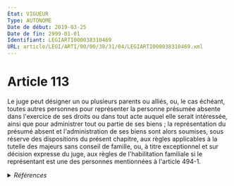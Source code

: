 ```yaml
---
État: VIGUEUR
Type: AUTONOME
Date de début: 2019-03-25
Date de fin: 2999-01-01
Identifiant: LEGIARTI000038310469
URL: article/LEGI/ARTI/00/00/38/31/04/LEGIARTI000038310469.xml
---
```


<h1>Article 113</h1>

Le juge peut désigner un ou plusieurs parents ou alliés, ou, le cas échéant,
toutes autres personnes pour représenter la personne présumée absente dans
l'exercice de ses droits ou dans tout acte auquel elle serait intéressée, ainsi
que pour administrer tout ou partie de ses biens ; la représentation du présumé
absent et l'administration de ses biens sont alors soumises, sous réserve des
dispositions du présent chapitre, aux règles applicables à la tutelle des
majeurs sans conseil de famille, ou, à titre exceptionnel et sur décision
expresse du juge, aux règles de l'habilitation familiale si le représentant est
une des personnes mentionnées à l'article 494-1.


<details>
  <summary><em>Références</em></summary>

  <h2>Articles faisant référence à l'article</h2>
  
  <ul>
    <li>
      <a href="https://legal.tricoteuses.fr//redirection/LEGIARTI000033462350?vers=git&vers=legifrance">Code civil - article 494-1 AUTONOME MODIFIE, en vigueur du 2016-11-20 au 2019-03-25</a> CITATION cible
    </li>
    <li>
      <a href="https://legal.tricoteuses.fr//redirection/LEGIARTI000038262758?vers=git&vers=legifrance">LOI n° 2019-222 du 23 mars 2019 de programmation 2018-2022 et de réforme pour la justice - article 9 PARTIELLEMENT_MODIF VIGUEUR, en vigueur depuis le 2019-03-25</a> MODIFIE source
    </li>
    <li>
      <a href="https://legal.tricoteuses.fr//redirection/LEGIARTI000038311073?vers=git&vers=legifrance">Code civil - article 494-1 AUTONOME VIGUEUR, en vigueur depuis le 2019-03-25</a> CITATION cible
    </li>
    <li>
      <a href="https://legal.tricoteuses.fr//redirection/LEGIARTI000031325156?vers=git&vers=legifrance">Code civil - article 494-1 AUTONOME MODIFIE, en vigueur du 2016-01-01 au 2016-11-20</a> CITATION cible
    </li>
  </ul>
  
  <h2>Références faites par l'article</h2>
  
  <ul>
    <li>
      1977-12-28 CITATION cible <a href="https://legal.tricoteuses.fr//redirection/LEGIARTI000006283775?vers=git&vers=legifrance">Loi n° 77-1447 du 28 décembre 1977 portant réforme du titre IV du livre Ier du code civil : des absents - article 8 AUTONOME VIGUEUR, en vigueur depuis le 1978-03-31</a>
    </li>
    <li>
      2016-10-28 CITATION cible <a href="https://legal.tricoteuses.fr//redirection/LEGIARTI000033342913?vers=git&vers=legifrance">Arrêté du 28 octobre 2016 relatif aux tarifs réglementés des notaires - article 13 ENTIEREMENT_MODIF</a>
    </li>
    <li>
      2018-03-23 CITATION cible <a href="https://legal.tricoteuses.fr//redirection/LEGIARTI000036740876?vers=git&vers=legifrance">Décret n° 2018-200 du 23 mars 2018 modifiant certaines dispositions de la partie réglementaire du code de commerce et du décret n° 2016-230 du 26 février 2016 relatif aux tarifs de certains professionnels du droit et au fonds interprofessionnel de l'accès au droit et à la justice - article 9 ENTIEREMENT_MODIF</a>
    </li>
    <li>
      2019-03-23 MODIFIE cible <a href="https://legal.tricoteuses.fr//redirection/LEGIARTI000038262758?vers=git&vers=legifrance">LOI n° 2019-222 du 23 mars 2019 de programmation 2018-2022 et de réforme pour la justice - article 9 PARTIELLEMENT_MODIF VIGUEUR, en vigueur depuis le 2019-03-25</a>
    </li>
    <li>
      2020-02-28 CITATION cible <a href="https://legal.tricoteuses.fr//redirection/LEGIARTI000041670307?vers=git&vers=legifrance">Arrêté du 28 février 2020 fixant les tarifs réglementés des notaires - article 122 ENTIEREMENT_MODIF</a>
    </li>
    <li>
      2999-01-01 CITATION source <a href="https://legal.tricoteuses.fr//redirection/LEGIARTI000031325156?vers=git&vers=legifrance">Code civil - article 494-1 AUTONOME MODIFIE, en vigueur du 2016-01-01 au 2016-11-20</a>
    </li>
    <li>
      2999-01-01 CITATION cible <a href="https://legal.tricoteuses.fr//redirection/LEGIARTI000041684815?vers=git&vers=legifrance">Code de commerce - article A444-180 AUTONOME VIGUEUR, en vigueur depuis le 2020-03-01</a>
    </li>
    <li>
      2999-01-01 CITATION cible <a href="https://legal.tricoteuses.fr//redirection/LEGIARTI000006900380?vers=git&vers=legifrance">Code de la construction et de l'habitation - article R443-39 AUTONOME ABROGE, en vigueur du 1978-06-08 au 1979-08-25</a>
    </li>
    <li>
      1910-03-26 CITATION cible <a href="https://legal.tricoteuses.fr//redirection/LEGIARTI000039347977?vers=git&vers=legifrance">Décret du 26 mars 1910 pris pour l'exécution de la loi du 12 juillet 1909 sur la constitution d'un bien de famille insaisissable - article 12 AUTONOME VIGUEUR, en vigueur depuis le 2020-01-01</a>
    </li>
    <li>
      CODIFICATION source Loi 1803-03-14
    </li>
  </ul>
</details>
